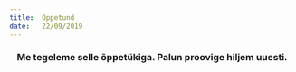 ```yaml
---
title:  Õppetund
date:   22/09/2019
---
```


### <center>Me tegeleme selle õppetükiga. Palun proovige hiljem uuesti.</center>